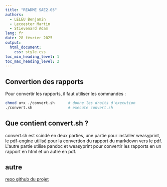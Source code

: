 ```yaml
---
title: "README SAE2.03"
authors:
  - LELEU Benjamin
  - Lecoester Martin
  - Stievenard Adam
lang: fr
date: 28 février 2025
output:
  html_document:
    css: style.css
toc_min_heading_level: 1
toc_max_heading_level: 2
---
```


## Convertion des rapports

Pour convertir les rapports, il faut utiliser les commandes :

```bash
chmod u+x ./convert.sh      # donne les droits d'execution 
./convert.sh                # execute convert.sh
```

## Que contient convert.sh ?

convert.sh est scindé en deux parties, une partie pour installer weasyprint, le pdf-engine utilisé pour la convertion du rapport du markdown vers le pdf.  
L'autre partie utilise pandoc et weasyprint pour convertir les rapports en un rapport en html et un autre en pdf.

## autre

[repo github du projet](https://github.com/potatovitch/SAE-2.03)
